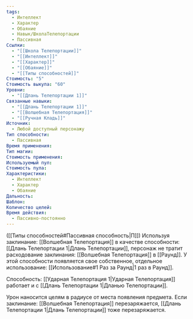 ```yaml
---
tags:
  - Интеллект
  - Характер
  - Обаяние
  - Навык/ШколаТелепортации
  - Пассивная
Ссылки:
  - "[[Школа Телепортации]]"
  - "[[Интеллект]]"
  - "[[Характер]]"
  - "[[Обаяние]]"
  - "[[Типы способностей]]"
Стоимость: "5"
Стоимость выкупа: "60"
Уровни:
  - "[[Длань Телепортации 1]]"
Связанные навыки:
  - "[[Длань Телепортации 1]]"
  - "[[Волшебная Телепортация]]"
  - "[[Ручная Кладь]]"
Источник:
  - Любой доступный персонажу
Тип способности:
  - Пассивная
Время применения: 
Тип магии: 
Стоимость применения: 
Используемый пул: 
Стоимость пула: 
Характеристики:
  - Интеллект
  - Характер
  - Обаяние
Дальность: 
Шаблон: 
Количество целей: 
Время действия:
  - Пассивно-постоянно
---
```

([[Типы способностей#Пассивная способность|П]]) Используя заклинание: [[Волшебная Телепортация]] в качестве способности: [[Длань Телепортации 1|Длань Телепортации]], персонаж не тратит расходование заклинания: [[Волшебная Телепортация]] в [[Раунд]]. У этой способности появляется свое собственное, отдельное использование: [[Использование#1 Раз за Раунд|1 раз в Раунд]].

Способность: [[Ударная Телепортация 1|Ударная Телепортация]] работает и с [[Длань Телепортации 1|Дланью Телепортации]]. 

Урон наносится целям в радиусе от места появления предмета. Если заклинание: [[Волшебная Телепортация]] перезаряжается, [[Длань Телепортации 1|Длань Телепортации]] тоже перезаряжается. 